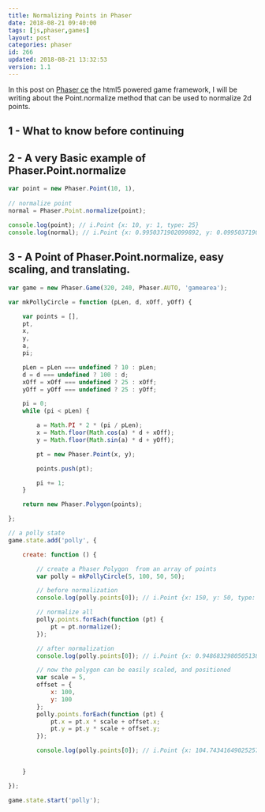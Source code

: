 ```yaml
---
title: Normalizing Points in Phaser
date: 2018-08-21 09:40:00
tags: [js,phaser,games]
layout: post
categories: phaser
id: 266
updated: 2018-08-21 13:32:53
version: 1.1
---
```


In this post on [Phaser ce](https://photonstorm.github.io/phaser-ce/) the html5 powered game framework, I will be writing about the Point.normalize method that can be used to normalize 2d points.
<!-- more -->

## 1 - What to know before continuing



## 2 - A very Basic example of Phaser.Point.normalize


```js
var point = new Phaser.Point(10, 1),
 
// normalize point
normal = Phaser.Point.normalize(point);
 
console.log(point); // i.Point {x: 10, y: 1, type: 25}
console.log(normal); // i.Point {x: 0.9950371902099892, y: 0.09950371902099892, type: 25}
```

## 3 - A Point of Phaser.Point.normalize, easy scaling, and translating.


```js
var game = new Phaser.Game(320, 240, Phaser.AUTO, 'gamearea');

var mkPollyCircle = function (pLen, d, xOff, yOff) {

    var points = [],
    pt,
    x,
    y,
    a,
    pi;

    pLen = pLen === undefined ? 10 : pLen;
    d = d === undefined ? 100 : d;
    xOff = xOff === undefined ? 25 : xOff;
    yOff = yOff === undefined ? 25 : yOff;

    pi = 0;
    while (pi < pLen) {

        a = Math.PI * 2 * (pi / pLen);
        x = Math.floor(Math.cos(a) * d + xOff);
        y = Math.floor(Math.sin(a) * d + yOff);

        pt = new Phaser.Point(x, y);

        points.push(pt);

        pi += 1;
    }

    return new Phaser.Polygon(points);

};

// a polly state
game.state.add('polly', {

    create: function () {

        // create a Phaser Polygon  from an array of points
        var polly = mkPollyCircle(5, 100, 50, 50);

        // before normalization
        console.log(polly.points[0]); // i.Point {x: 150, y: 50, type: 25}

        // normalize all
        polly.points.forEach(function (pt) {
            pt = pt.normalize();
        });

        // after normalization
        console.log(polly.points[0]); // i.Point {x: 0.9486832980505138, y: 0.3162277660168379, type: 25}

        // now the polygon can be easily scaled, and positioned
        var scale = 5,
        offset = {
            x: 100,
            y: 100
        };
        polly.points.forEach(function (pt) {
            pt.x = pt.x * scale + offset.x;
            pt.y = pt.y * scale + offset.y;
        });

        console.log(polly.points[0]); // i.Point {x: 104.74341649025257, y: 101.58113883008419, type: 25}


    }

});

game.state.start('polly');
```